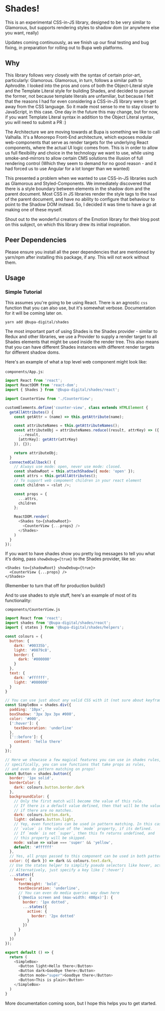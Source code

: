 # Shades!

This is an experimental CSS-in-JS library, designed to be very similar to Glamorous, but supports rendering styles to shadow dom (or anywhere else you want, really)

Updates coming continuously, as we finish up our final testing and bug fixing, in preparation for rolling out to Bupa web platforms.

## Why

This library follows very closely with the syntax of certain prior-art, particularly: Glamorous.  Glamorous, in turn, follows a similar path to Aphrodite.  I looked into the pros and cons of both the Object-Literal style and the Template Literal style for building Shades, and decided to pursue the former, not because template literals are unfamiliar, but because I felt that the reasons I had for even considering a CSS-in-JS library were to get away from the CSS language.  So it made most sense to me to stay closer to JavaScript, in this case.  One day in the future this may change, but for now, if you want Template Literal syntax in addition to the Object Literal syntax, you will need to submit a PR :)

The Architecture we are moving towards at Bupa is something we like to call Valhalla.  It's a Monorepo Front-End architecture, which exposes modular web-components that serve as render targets for the underlying React components, where the actual UI logic comes from.  This is in order to allow us full flexibility and choice in the technology we want to use, while using smoke-and-mirrors to allow certain CMS solutions the illusion of full rendering control (Which they seem to demand for no good reason - and it had forced us to use Angular for a lot longer than we wanted)

This presented a problem when we wanted to use CSS-in-JS libraries such as Glamorous and Styled-Components.  We immediately discovered that there is a style boundary between elements in the shadow dom and the parent document.  Most CSS in JS libraries render the style tags to the `head` of the parent document, and have no ability to configure that behaviour to point to the Shadow DOM instead.  So, I decided it was time to have a go at making one of these myself.

Shout out to the wonderful creators of the Emotion library for their blog post on this subject, on which this library drew its initial inspiration.

## Peer Dependencies

Please ensure you install all the peer dependencies that are mentioned by yarn/npm after installing this package, if any.  This will not work without them.

## Usage

### Simple Tutorial

This assumes you're going to be using React.  There is an agnostic `css` function that you can also use, but it's somewhat verbose.  Documentation for it will be coming later on.

`yarn add @bupa-digital/shades`

The most important part of using Shades is the Shades provider - similar to Redux and other libraries, we use a Provider to supply a render target to all Shades elements that might be used inside the render tree.  This also means that you can have different Shades instances with different render targets for different shadow doms.

Here's an example of what a top level web component might look like:

`components/App.js`:

```javascript
import React from 'react';
import ReactDOM from 'react-dom';
import { Shades } from '@bupa-digital/shades/react';

import CounterView from './CounterView';

customElements.define('counter-view', class extends HTMLElement {
  getAllAttributes() {
    const getAttr = (name) => this.getAttribute(name);

    const attributeNames = this.getAttributeNames();
    const attributeObj = attributeNames.reduce((result, attrKey) => ({
      ...result,
      [attrKey]: getAttr(attrKey)
    }), {});

    return attributeObj;
  }
  connectedCallback() {
    // Always use mode: open, never use mode: closed.
    const shadowRoot = this.attachShadow({ mode: 'open' });
    const attrs = this.getAllAttributes();
    // To support web compoment children in your react element
    const children = <slot />;

    const props = {
      ...attrs,
      children
    };

    ReactDOM.render(
      <Shades to={shadowRoot}>
        <CounterView {...props} />
      </Shades>
    )
  }
});
```

If you want to have shades show you pretty log messages to tell you what it's doing, pass `showDebug={true}` to the Shades provider, like so:

```
<Shades to={shadowRoot} showDebug={true}>
  <CounterView {...props} />
</Shades>
```

(Remember to turn that off for production builds!)

And to use shades to style stuff, here's an example of most of its functionality:

`components/CounterView.js`

```javascript
import React from 'react';
import shades from '@bupa-digital/shades/react';
import { states } from '@bupa-digital/shades/helpers';

const colours = {
  button: {
    dark: '#00335b',
    light: '#0079c8',
    border: {
      dark: '#000000'
    }
  },
  text: {
    dark: '#ffffff',
    light: '#000000'
  }
}

// You can use just about any valid CSS with it (not sure about keyframes yet though)
const SimpleBox = shades.div({
  padding: '10px',
  boxShadow: '3px 3px 3px #000',
  color: '#000',
  [':hover']: {
    textDecoration: 'underline'
  },
  ['::before']: {
    content: 'hello there'
  }
});

// Here we showcase a few magical features you can use in shades rules,
// specifically, you can use functions that take props as rules,
// and even do pattern matching on props!
const Button = shades.button({
  border: '1px solid',
  borderColor: {
    dark: colours.button.border.dark
  },
  backgroundColor: {
    // Only the first match will become the value of this rule.
    // If there is a default value defined, then that will be the value
    // if there are no matches.
    dark: colours.button.dark,
    light: colours.button.light,
    // Yep, even functions can be used in pattern matching. In this case,
    // `value` is the value of the `mode` property, if its defined.
    // If `mode` is not `super`, then this fn returns undefined, and
    // this property will be skipped.
    mode: value => value === 'super' && 'yellow',
    default: '#ffffff'
  },
  // Yes, all props passed to this component can be used in both patterns and in functions
  color: ({ dark }) => dark && colours.text.dark,
  // Use the states helper to simplify pseudo selectors like hover, active and visited
  // Alternatively, just specify a key like [':hover']
  ...states({
    hover: {
      fontWeight: 'bold',
      textDecoration: 'underline',
      // You can even do media queries way down here
      ['@media screen and (max-width: 400px)']: {
        border: '1px dotted',
        ...states({
          active: {
            border: '2px dotted'
          }
        })
      }
    }
  })
});

export default () => {
  return (
    <SimpleBox>
      <Button light>Hello there</Button>
      <Button dark>Goodbye there</Button>
      <Button mode="super">Goodbye there</Button>
      <Button>This is plain</Button>
    </SimpleBox>
  )
}
```

More documentation coming soon, but I hope this helps you to get started.
